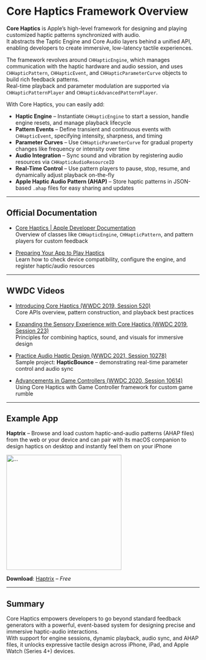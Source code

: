 # Core Haptics Framework Overview

**Core Haptics** is Apple’s high-level framework for designing and playing customized haptic patterns synchronized with audio.  
It abstracts the Taptic Engine and Core Audio layers behind a unified API, enabling developers to create immersive, low-latency tactile experiences.

The framework revolves around `CHHapticEngine`, which manages communication with the haptic hardware and audio session, and uses `CHHapticPattern`, `CHHapticEvent`, and `CHHapticParameterCurve` objects to build rich feedback patterns.  
Real-time playback and parameter modulation are supported via `CHHapticPatternPlayer` and `CHHapticAdvancedPatternPlayer`.

With Core Haptics, you can easily add:

- **Haptic Engine** – Instantiate `CHHapticEngine` to start a session, handle engine resets, and manage playback lifecycle  
- **Pattern Events** – Define transient and continuous events with `CHHapticEvent`, specifying intensity, sharpness, and timing  
- **Parameter Curves** – Use `CHHapticParameterCurve` for gradual property changes like frequency or intensity over time  
- **Audio Integration** – Sync sound and vibration by registering audio resources via `CHHapticAudioResourceID`  
- **Real-Time Control** – Use pattern players to pause, stop, resume, and dynamically adjust playback on-the-fly  
- **Apple Haptic Audio Pattern (AHAP)** – Store haptic patterns in JSON-based `.ahap` files for easy sharing and updates  

---

## Official Documentation

- [Core Haptics | Apple Developer Documentation](https://developer.apple.com/documentation/corehaptics)  
  Overview of classes like `CHHapticEngine`, `CHHapticPattern`, and pattern players for custom feedback

- [Preparing Your App to Play Haptics](https://developer.apple.com/documentation/corehaptics/preparing_your_app_to_play_haptics)  
  Learn how to check device compatibility, configure the engine, and register haptic/audio resources

---

## WWDC Videos

- [Introducing Core Haptics (WWDC 2019, Session 520)](https://developer.apple.com/videos/play/wwdc2019/520/)  
  Core APIs overview, pattern construction, and playback best practices

- [Expanding the Sensory Experience with Core Haptics (WWDC 2019, Session 223)](https://developer.apple.com/videos/play/wwdc2019/223/)  
  Principles for combining haptics, sound, and visuals for immersive design

- [Practice Audio Haptic Design (WWDC 2021, Session 10278)](https://developer.apple.com/videos/play/wwdc2021/10278/)  
  Sample project: **HapticBounce** – demonstrating real-time parameter control and audio sync

- [Advancements in Game Controllers (WWDC 2020, Session 10614)](https://developer.apple.com/videos/play/wwdc2020/10614/)  
  Using Core Haptics with Game Controller framework for custom game rumble

---

## Example App

**Haptrix** – Browse and load custom haptic-and-audio patterns (AHAP files) from the web or your device and can pair with its macOS companion to design haptics on desktop and instantly feel them on your iPhone

<img src="https://github.com/user-attachments/assets/0abed5df-b93a-401a-84af-3c64a404e5cd" alt="…" width="300"/>

**Download**: [Haptrix](https://apps.apple.com/sg/app/haptrix/id1467942077) – *Free*

---

## Summary

Core Haptics empowers developers to go beyond standard feedback generators with a powerful, event-based system for designing precise and immersive haptic-audio interactions.  
With support for engine sessions, dynamic playback, audio sync, and AHAP files, it unlocks expressive tactile design across iPhone, iPad, and Apple Watch (Series 4+) devices.

